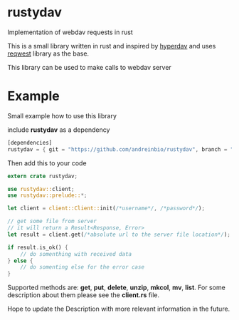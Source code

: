 # rustydav
Implementation of webdav requests in rust

This is a small library written in rust and inspired by [hyperdav](https://gitlab.com/Gahr/hyperdav) and uses [reqwest](https://github.com/seanmonstar/reqwest) library as the base.

This library can be used to make calls to webdav server

# Example
Small example how to use this library

include **rustydav** as a dependency
```rust
[dependencies]
rustydav = { git = "https://github.com/andreinbio/rustydav", branch = "master"}
```
Then add this to your code
```rust
extern crate rustydav;

use rustydav::client;
use rustydav::prelude::*;

let client = client::Client::init(/*username*/, /*password*/);

// get some file from server
// it will return a Result<Response, Error>
let result = client.get(/*absolute url to the server file location*/);

if result.is_ok() {
    // do somenthing with received data
} else {
    // do somenting else for the error case
}
```
Supported methods are: **get**, **put**, **delete**, **unzip**, **mkcol**, **mv**, **list**.
For some description about them please see the **client.rs** file.

Hope to update the Description with more relevant information in the future.